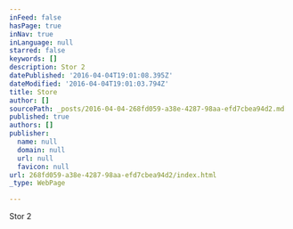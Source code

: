 ```yaml
---
inFeed: false
hasPage: true
inNav: true
inLanguage: null
starred: false
keywords: []
description: Stor 2
datePublished: '2016-04-04T19:01:08.395Z'
dateModified: '2016-04-04T19:01:03.794Z'
title: Store
author: []
sourcePath: _posts/2016-04-04-268fd059-a38e-4287-98aa-efd7cbea94d2.md
published: true
authors: []
publisher:
  name: null
  domain: null
  url: null
  favicon: null
url: 268fd059-a38e-4287-98aa-efd7cbea94d2/index.html
_type: WebPage

---
```

Stor 2
